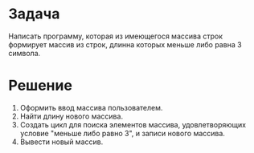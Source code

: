 # Задача
Написать программу, которая из имеющегося массива строк формирует массив из строк, длинна которых меньше либо равна 3 символа. 

# Решение
1. Оформить ввод массива пользователем.
2. Найти длину нового массива.
3. Создать цикл для поиска элементов массива, удовлетворяющих условие "меньше либо равно 3", и записи нового массива.
4. Вывести новый массив.
